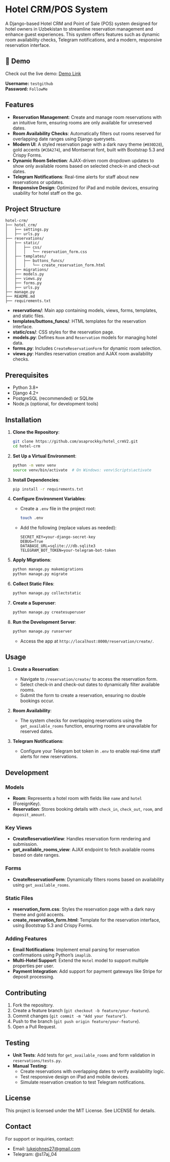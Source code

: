 # Hotel CRM/POS System

A Django-based Hotel CRM and Point of Sale (POS) system designed for hotel owners in Uzbekistan to streamline reservation management and enhance guest experiences. This system offers features such as dynamic room availability checks, Telegram notifications, and a modern, responsive reservation interface.
## 🚀 Demo

Check out the live demo: [Demo Link](https://fulstek.uz/hotel/)

**Username:** `testgithub`  
**Password:** `FollowMe`


## Features

- **Reservation Management**: Create and manage room reservations with an intuitive form, ensuring rooms are only available for unreserved dates.
- **Room Availability Checks**: Automatically filters out rooms reserved for overlapping date ranges using Django querysets.
- **Modern UI**: A styled reservation page with a dark navy theme (`#030D28`), gold accents (`#CDA274`), and Montserrat font, built with Bootstrap 5.3 and Crispy Forms.
- **Dynamic Room Selection**: AJAX-driven room dropdown updates to show only available rooms based on selected check-in and check-out dates.
- **Telegram Notifications**: Real-time alerts for staff about new reservations or updates.
- **Responsive Design**: Optimized for iPad and mobile devices, ensuring usability for hotel staff on the go.

## Project Structure

```
hotel-crm/
├── hotel_crm/
│   ├── settings.py
│   ├── urls.py
├── reservations/
│   ├── static/
│   │   ├── css/
│   │   │   └── reservation_form.css
│   ├── templates/
│   │   ├── buttons_funcs/
│   │   │   └── create_reservation_form.html
│   ├── migrations/
│   ├── models.py
│   ├── views.py
│   ├── forms.py
│   ├── urls.py
├── manage.py
├── README.md
├── requirements.txt
```

- **reservations/**: Main app containing models, views, forms, templates, and static files.
- **templates/buttons_funcs/**: HTML templates for the reservation interface.
- **static/css/**: CSS styles for the reservation page.
- **models.py**: Defines `Room` and `Reservation` models for managing hotel data.
- **forms.py**: Includes `CreateReservationForm` for dynamic room selection.
- **views.py**: Handles reservation creation and AJAX room availability checks.

## Prerequisites

- Python 3.8+
- Django 4.2+
- PostgreSQL (recommended) or SQLite
- Node.js (optional, for development tools)

## Installation

1. **Clone the Repository**:

   ```bash
   git clone https://github.com/asaprockky/hotel_crmV2.git
   cd hotel-crm
   ```

2. **Set Up a Virtual Environment**:

   ```bash
   python -m venv venv
   source venv/bin/activate  # On Windows: venv\Scripts\activate
   ```

3. **Install Dependencies**:

   ```bash
   pip install -r requirements.txt
   ```

4. **Configure Environment Variables**:

   - Create a `.env` file in the project root:

     ```bash
     touch .env
     ```
   - Add the following (replace values as needed):

     ```env
     SECRET_KEY=your-django-secret-key
     DEBUG=True
     DATABASE_URL=sqlite:///db.sqlite3
     TELEGRAM_BOT_TOKEN=your-telegram-bot-token
     ```

5. **Apply Migrations**:

   ```bash
   python manage.py makemigrations
   python manage.py migrate
   ```

6. **Collect Static Files**:

   ```bash
   python manage.py collectstatic
   ```

7. **Create a Superuser**:

   ```bash
   python manage.py createsuperuser
   ```

8. **Run the Development Server**:

   ```bash
   python manage.py runserver
   ```

   - Access the app at `http://localhost:8000/reservation/create/`.

## Usage

1. **Create a Reservation**:

   - Navigate to `/reservation/create/` to access the reservation form.
   - Select check-in and check-out dates to dynamically filter available rooms.
   - Submit the form to create a reservation, ensuring no double bookings occur.

2. **Room Availability**:

   - The system checks for overlapping reservations using the `get_available_rooms` function, ensuring rooms are unavailable for reserved dates.

3. **Telegram Notifications**:

   - Configure your Telegram bot token in `.env` to enable real-time staff alerts for new reservations.

## Development

### Models

- **Room**: Represents a hotel room with fields like `name` and `hotel` (ForeignKey).
- **Reservation**: Stores booking details with `check_in`, `check_out`, `room`, and `deposit_amount`.

### Key Views

- **CreateReservationView**: Handles reservation form rendering and submission.
- **get_available_rooms_view**: AJAX endpoint to fetch available rooms based on date ranges.

### Forms

- **CreateReservationForm**: Dynamically filters rooms based on availability using `get_available_rooms`.

### Static Files

- **reservation_form.css**: Styles the reservation page with a dark navy theme and gold accents.
- **create_reservation_form.html**: Template for the reservation interface, using Bootstrap 5.3 and Crispy Forms.

### Adding Features

- **Email Notifications**: Implement email parsing for reservation confirmations using Python’s `imaplib`.
- **Multi-Hotel Support**: Extend the `Hotel` model to support multiple properties per user.
- **Payment Integration**: Add support for payment gateways like Stripe for deposit processing.

## Contributing

1. Fork the repository.
2. Create a feature branch (`git checkout -b feature/your-feature`).
3. Commit changes (`git commit -m "Add your feature"`).
4. Push to the branch (`git push origin feature/your-feature`).
5. Open a Pull Request.

## Testing

- **Unit Tests**: Add tests for `get_available_rooms` and form validation in `reservations/tests.py`.
- **Manual Testing**:
  - Create reservations with overlapping dates to verify availability logic.
  - Test responsive design on iPad and mobile devices.
  - Simulate reservation creation to test Telegram notifications.

## License

This project is licensed under the MIT License. See LICENSE for details.

## Contact

For support or inquiries, contact:

- Email: lukejohnes27@gmail.com
- Telegram: @s17aj_04
